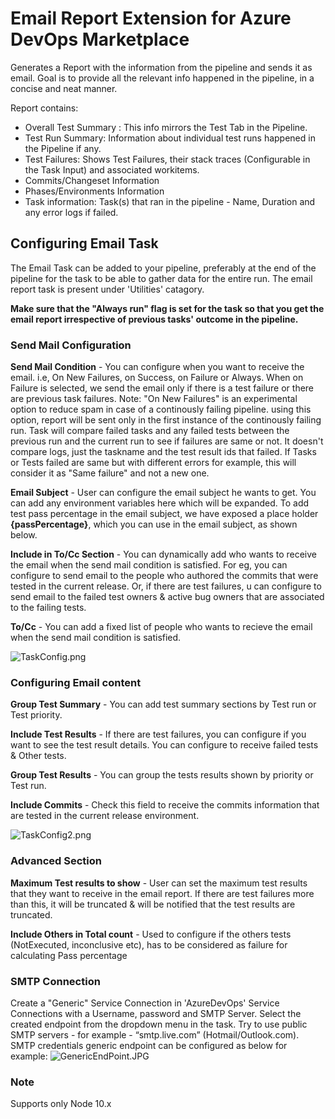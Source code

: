 # Email Report Extension for Azure DevOps Marketplace

Generates a Report with the information from the pipeline and sends it as email. Goal is to provide all the relevant info happened in the pipeline, in a concise and neat manner. 

Report contains:
* Overall Test Summary : This info mirrors the Test Tab in the Pipeline. 
* Test Run Summary: Information about individual test runs happened in the Pipeline if any.
* Test Failures: Shows Test Failures, their stack traces (Configurable in the Task Input) and associated workitems.
* Commits/Changeset Information
* Phases/Environments Information
* Task information: Task(s) that ran in the pipeline - Name, Duration and any error logs if failed. 


## Configuring Email Task

The Email Task can be added to your pipeline, preferably at the end of the pipeline for the task to be able to gather data for the entire run. The email report task is present under 'Utilities' catagory.

**Make sure that the "Always run" flag is set for the task so that you get the email report irrespective of previous tasks' outcome in the pipeline.**

### Send Mail Configuration

**Send Mail Condition** - You can configure when you want to receive the email. i.e, On New Failures, on Success, on Failure or Always. When on Failure is selected, we send the email only if there is a test failure or there are previous task failures.
Note: "On New Failures" is an experimental option to reduce spam in case of a continously failing pipeline. using this option, report will be sent only in the first instance of the continously failing run. Task will compare failed tasks and any failed tests between the previous run and the current run to see if failures are same or not. It doesn't compare logs, just the taskname and the test result ids that failed. If Tasks or Tests failed are same but with different errors for example, this will consider it as "Same failure" and not a new one.

**Email Subject** - User can configure the email subject he wants to get. You can add any environment variables here which will be expanded. To add test pass percentage in the email subject, we have exposed a place holder **{passPercentage}**, which you can use in the email subject, as shown below.

**Include in To/Cc Section** - You can dynamically add who wants to receive the email when the send mail condition is satisfied. For eg, you can configure to send email to the people who authored the commits that were tested in the current release. Or, if there are test failures, u can configure to send email to the failed test owners & active bug owners that are associated to the failing tests.

**To/Cc** - You can add a fixed list of people who wants to recieve the email when the send mail condition is satisfied.

![TaskConfig.png](images/TaskConfig.png)

### Configuring Email content

**Group Test Summary** - You can add test summary sections by Test run or Test priority.

**Include Test Results** - If there are test failures, you can configure if you want to see the test result details. You can configure to receive failed tests & Other tests.

**Group Test Results** - You can group the tests results shown by priority or Test run.

**Include Commits** - Check this field to receive the commits information that are tested in the current release environment.

![TaskConfig2.png](images/TaskConfig2.png)

### Advanced Section

**Maximum Test results to show** - User can set the maximum test results that they want to receive in the email report. If there are test failures more than this, it will be truncated & will be notified that the test results are truncated.

**Include Others in Total count** - Used to configure if the others tests (NotExecuted, inconclusive etc), has to be considered as failure for calculating Pass percentage

### SMTP Connection 

Create a "Generic" Service Connection in 'AzureDevOps' Service Connections with a Username, password and SMTP Server. Select the created endpoint from the dropdown menu in the task. 
Try to use public SMTP servers - for example - “smtp.live.com” (Hotmail/Outlook.com).
SMTP credentials generic endpoint can be configured as below for example:
![GenericEndPoint.JPG](images/GenericEndPoint.png)

### Note

Supports only Node 10.x 